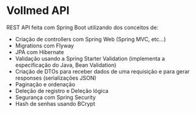 # Vollmed API

REST API feita com Spring Boot utilizando dos conceitos de:
- Criação de controllers com Spring Web (Spring MVC, etc...)
- Migrations com Flyway
- JPA com Hibernate
- Validação usando a Spring Starter Validation (implementa a especificação do Java, Bean Validation)
- Criação de DTOs para receber dados de uma requisição e para gerar responses (serializações JSON)
- Paginação e ordenação
- Deleção de registro e Deleção lógica
- Segurança com Spring Security
- Hash de senhas usando BCrypt
